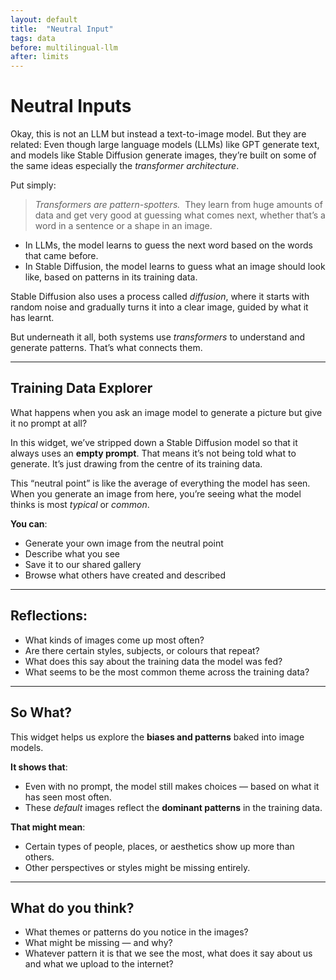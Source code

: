 ```yaml
---
layout: default
title:  "Neutral Input"
tags: data
before: multilingual-llm
after: limits
---
```


# Neutral Inputs

Okay, this is not an LLM but instead a text-to-image model. But they are related: Even though large language models (LLMs) like GPT generate text, and models like Stable Diffusion generate images, they’re built on some of the same ideas especially the *transformer architecture*.

Put simply:

> *Transformers are pattern-spotters.* 
> They learn from huge amounts of data and get very good at guessing what comes next, whether that’s a word in a sentence or a shape in an image.

- In LLMs, the model learns to guess the next word based on the words that came before.
- In Stable Diffusion, the model learns to guess what an image should look like, based on patterns in its training data.

Stable Diffusion also uses a process called *diffusion*, where it starts with random noise and gradually turns it into a clear image, guided by what it has learnt.

But underneath it all, both systems use *transformers* to understand and generate patterns. That’s what connects them.

---

## Training Data Explorer

What happens when you ask an image model to generate a picture but give it no prompt at all?

In this widget, we’ve stripped down a Stable Diffusion model so that it always uses an **empty prompt**. That means it’s not being told what to generate. It’s just drawing from the centre of its training data.

This “neutral point” is like the average of everything the model has seen. When you generate an image from here, you’re seeing what the model thinks is most *typical* or *common*.

**You can**:
- Generate your own image from the neutral point
- Describe what you see
- Save it to our shared gallery
- Browse what others have created and described

<script
	type="module"
	src="https://gradio.s3-us-west-2.amazonaws.com/5.23.3/gradio.js"
></script>

<gradio-app src="https://willsh1997-neutral-sd-dev.hf.space"></gradio-app>

---

## Reflections:
- What kinds of images come up most often?
- Are there certain styles, subjects, or colours that repeat?
- What does this say about the training data the model was fed?
- What seems to be the most common theme across the training data? 

---

## So What?

This widget helps us explore the **biases and patterns** baked into image models.

**It shows that**:
- Even with no prompt, the model still makes choices — based on what it has seen most often.
- These *default* images reflect the **dominant patterns** in the training data.

**That might mean**:
- Certain types of people, places, or aesthetics show up more than others.
- Other perspectives or styles might be missing entirely.

---

## What do you think?
- What themes or patterns do you notice in the images?
- What might be missing — and why?
- Whatever pattern it is that we see the most, what does it say about us and what we upload to the internet? 


